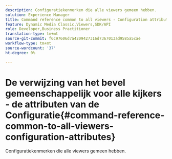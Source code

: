 ```yaml
---
description: Configuratiekenmerken die alle viewers gemeen hebben.
solution: Experience Manager
title: Command reference common to all viewers - Configuration attributes
feature: Dynamic Media Classic,Viewers,SDK/API
role: Developer,Business Practitioner
translation-type: tm+mt
source-git-commit: f6c97606d7a4209427316d7367013ad9585a5cae
workflow-type: tm+mt
source-wordcount: '37'
ht-degree: 0%

---
```



# De verwijzing van het bevel gemeenschappelijk voor alle kijkers - de attributen van de Configuratie{#command-reference-common-to-all-viewers-configuration-attributes}

Configuratiekenmerken die alle viewers gemeen hebben.

